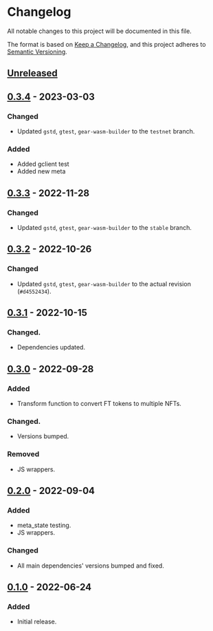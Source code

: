 # Changelog
All notable changes to this project will be documented in this file.

The format is based on [Keep a Changelog](https://keepachangelog.com/en/1.0.0/),
and this project adheres to [Semantic Versioning](https://semver.org/spec/v2.0.0.html).

## [Unreleased]

## [0.3.4] - 2023-03-03
### Changed
- Updated `gstd`, `gtest`, `gear-wasm-builder` to the `testnet` branch.
### Added
- Added gclient test
- Added new meta

## [0.3.3] - 2022-11-28
### Changed
- Updated `gstd`, `gtest`, `gear-wasm-builder` to the `stable` branch.

## [0.3.2] - 2022-10-26
### Changed
- Updated `gstd`, `gtest`, `gear-wasm-builder` to the actual revision (`#d4552434`).

## [0.3.1] - 2022-10-15
### Changed.
- Dependencies updated.

## [0.3.0] - 2022-09-28
### Added
- Transform function to convert FT tokens to multiple NFTs.
### Changed.
- Versions bumped.
### Removed
- JS wrappers.

## [0.2.0] - 2022-09-04
### Added
- meta_state testing.
- JS wrappers.
### Changed
- All main dependencies' versions bumped and fixed.

## [0.1.0] - 2022-06-24
### Added
- Initial release.

[Unreleased]: https://github.com/gear-dapps/multitoken/compare/0.3.4...HEAD
[0.3.4]: https://github.com/gear-dapps/multitoken/compare/0.3.4...0.3.4
[0.3.3]: https://github.com/gear-dapps/multitoken/compare/0.3.2...0.3.3
[0.3.2]: https://github.com/gear-dapps/multitoken/compare/0.3.1...0.3.2
[0.3.1]: https://github.com/gear-dapps/multitoken/compare/0.3.0...0.3.1
[0.3.0]: https://github.com/gear-dapps/multitoken/compare/0.2.0...0.3.0
[0.2.0]: https://github.com/gear-dapps/multitoken/compare/0.1.0...0.2.0
[0.1.0]: https://github.com/gear-dapps/multitoken/compare/0803a5e...0.1.0
